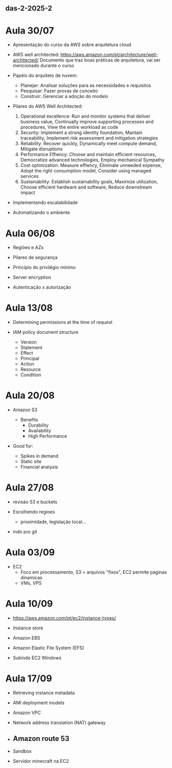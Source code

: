 ## das-2-2025-2

# Aula 30/07

- Apresentação do curso da AWS sobre arquitetura cloud

- AWS well architected: https://aws.amazon.com/pt/architecture/well-architected/
  Documento que traz boas práticas de arquitetura, vai ser mencionado durante o curso

- Papéis do arquiteto de nuvem:
  - Planejar: Analisar soluções para as necessidades e requisitos
  - Pesquisar: Fazer provas de conceito
  - Construir: Gerenciar a adoção do modelo

- Pilares do AWS Well Architected:
  1. Operational excellence: Run and monitor systems that deliver business value, Continually improve supporting processes and procedures, View the entire workload as code
  2. Security: Implement a strong identity foundation, Mantain traceability, Implement risk assessment and mitigation strategies
  3. Reliability: Recover quickly, Dynamically meet compute demand, Mitigate disruptions
  4. Performance Effiency: Choose and maintain efficient resources, Democratize advanced technologies, Employ mechanical Sympathy
  5. Cost optimization: Measure effiency, Eliminate unneeded expense, Adopt the right consumption model, Consider using managed services
  6. Sustainability: Establish sustainability goals, Maximize utilization, Choose efficient hardware and software, Reduce downstream impact

- Implementando escalabilidade
- Automatizando o ambiente

# Aula 06/08 

- Regiões e AZs

- Pilares de segurança

- Princípio do privilégio mínimo

- Server encryption

- Autenticação x autorização

# Aula 13/08

- Determining permissions at the time of request

- IAM policy document structure
    - Version
    - Statement
    - Effect
    - Principal
    - Action
    - Resource
    - Condition

# Aula 20/08

- Amazon S3
  - Benefits
      - Durability
      - Availability
      - High Performance
   
- Good for:
  - Spikes in demand
  - Static site
  - Financial analysis

# Aula 27/08

- revisão S3 e buckets
- Escolhendo regioes
  - proximidade, legislação local...
 
- indo pro git

# Aula 03/09

- EC2
  - Foco em processamento, S3 = arquivos "fixos", EC2 permite paginas dinamicas
  - VMs, VPS
 
# Aula 10/09

- https://aws.amazon.com/pt/ec2/instance-types/

- Instance store
- Amazon EBS
- Amazon Elastic File System (EFS)

- Subindo EC2 Windows

# Aula 17/09

- Retrieving instance metadata
- AMI deployment models
- Amazon VPC
- Network address translation (NAT) gateway
- Amazon route 53
  - 
 
- Sandbox 
- Servidor minecraft na EC2
